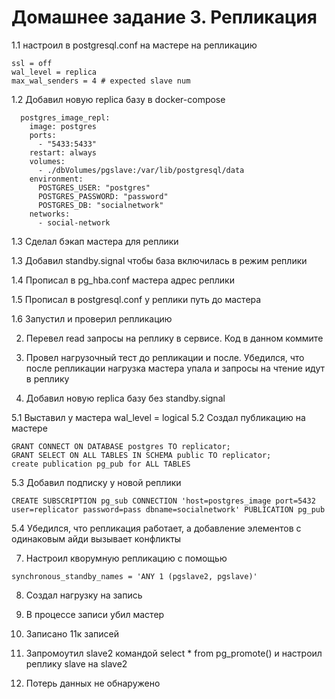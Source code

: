 <h1>Домашнее задание 3. Репликация</h1>
1.1 настроил в postgresql.conf на мастере на репликацию

```
ssl = off
wal_level = replica
max_wal_senders = 4 # expected slave num
```
1.2 Добавил новую replica базу в docker-compose 

```
  postgres_image_repl:
    image: postgres
    ports:
      - "5433:5433"
    restart: always
    volumes:
      - ./dbVolumes/pgslave:/var/lib/postgresql/data
    environment:
      POSTGRES_USER: "postgres"
      POSTGRES_PASSWORD: "password"
      POSTGRES_DB: "socialnetwork"
    networks:
      - social-network
```
1.3 Сделал бэкап мастера для реплики

1.3 Добавил standby.signal чтобы база включилась в режим реплики

1.4 Прописал в pg_hba.conf мастера адрес реплики

1.5 Прописал в postgresql.conf у реплики путь до мастера

1.6 Запустил и проверил репликацию

2. Перевел read запросы на реплику в сервисе. Код в данном коммите

3. Провел нагрузочный тест до репликации и после. Убедился, что после репликации нагрузка мастера упала и запросы на чтение идут в реплику

4. Добавил новую replica базу без standby.signal

5.1  Выставил у мастера wal_level = logical
5.2  Создал публикацию на мастере

```
GRANT CONNECT ON DATABASE postgres TO replicator;
GRANT SELECT ON ALL TABLES IN SCHEMA public TO replicator;
create publication pg_pub for ALL TABLES
```
5.3 Добавил подписку у новой реплики

```
CREATE SUBSCRIPTION pg_sub CONNECTION 'host=postgres_image port=5432 user=replicator password=pass dbname=socialnetwork' PUBLICATION pg_pub
```

5.4 Убедился, что репликация работает, а добавление элементов с одинаковым айди вызывает конфликты

7. Настроил кворумную репликацию с помощью

```
synchronous_standby_names = 'ANY 1 (pgslave2, pgslave)' 
```

8. Создал нагрузку на запись

9. В процессе записи убил мастер

10. Записано 11к записей

11. Запромоутил slave2 командой select * from pg_promote() и настроил реплику slave на slave2

12. Потерь данных не обнаружено


